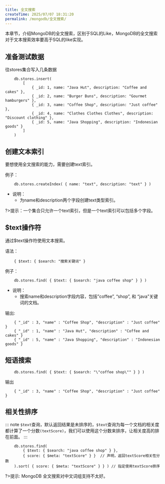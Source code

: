 ```yaml
---
title: 全文搜索
createTime: 2025/07/07 18:31:20
permalink: /mongodb/全文搜索/
---
```

本章节，介绍MongoDB的全文搜索，区别于SQL的Like，MongoDB的全文搜索对于文本搜索效率要高于SQL的like实现。

## 准备测试数据

往stores集合写入几条数据
```shell
    db.stores.insert(
        [
            { _id: 1, name: "Java Hut", description: "Coffee and cakes" },
            { _id: 2, name: "Burger Buns", description: "Gourmet hamburgers" },
            { _id: 3, name: "Coffee Shop", description: "Just coffee" },
            { _id: 4, name: "Clothes Clothes Clothes", description: "Discount clothing" },
            { _id: 5, name: "Java Shopping", description: "Indonesian goods" }
        ]
    )
```

## 创建文本索引

要想使用全文搜索的能力，需要创建text索引。

例子：
```shell
    db.stores.createIndex( { name: "text", description: "text" } )
```

- 说明：
    - 为name和description两个字段创建text类型索引。

?>提示：一个集合只允许一个text索引，但是一个text索引可以包括多个字段。

## $text操作符

通过$text操作符使用文本搜索。

语法：
```shell
    { $text: { $search: "搜索关键词" }
```

例子：
```shell
    db.stores.find( { $text: { $search: "java coffee shop" } } )
```

- 说明：
    - 搜索name和description字段内容，包括”coffee”, “shop”, 和 “java”关键词的文档。

输出:
```shell
    { "_id" : 3, "name" : "Coffee Shop", "description" : "Just coffee" }
    { "_id" : 1, "name" : "Java Hut", "description" : "Coffee and cakes" }
    { "_id" : 5, "name" : "Java Shopping", "description" : "Indonesian goods" }
```

## 短语搜索
```shell
    db.stores.find( { $text: { $search: "\"coffee shop\"" } } )
```

输出
```shell
    { "_id" : 3, "name" : "Coffee Shop", "description" : "Just coffee" }
```

## 相关性排序

::: note `$text`查询，默认返回结果是未排序的，`$text`查询为每一个文档的相关度都计算了一个分数`(textScore)`，我们可以使用这个分数来排序，让相关度高的排在前面。
:::

```shell
    db.stores.find(
        { $text: { $search: "java coffee shop" } },
        { score: { $meta: "textScore" } }  // 声明，返回textScore相关性分数
    ).sort( { score: { $meta: "textScore" } } ) // 指定使用textScore排序
```

?>提示: MongoDB 全文搜索对中文词组支持不太好。